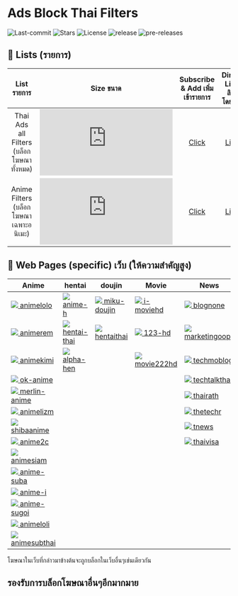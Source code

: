 # Ads Block Thai Filters
![Last-commit](https://img.shields.io/github/last-commit/F1rstStr0ke/AdBlock-Thai-Filters?style=flat-square)
![Stars](https://img.shields.io/github/stars/F1rstStr0ke/AdBlock-Thai-Filters?style=flat-square)
![License](https://img.shields.io/github/license/F1rstStr0ke/AdBlock-Thai-Filters?style=flat-square)
![release](https://img.shields.io/github/v/release/F1rstStr0ke/AdBlock-Thai-Filters?style=flat-square)
![pre-releases](https://img.shields.io/github/v/release/F1rstStr0ke/AdBlock-Thai-Filters?include_prereleases&label=pre-releases&style=flat-square)

## :page_facing_up: Lists (รายการ)
List รายการ | Size ขนาด | Subscribe & Add เพิ่มเข้ารายการ | Direct Link ลิงก์โดยตรง | tag แท็ก
|:---------:|:-------:|:-------:|:--------:|:---------:|
Thai Ads all Filters (บล็อกโฆษณาทั้งหมด) | ![][Filter Size_all] | [Click][Filter Subscribe_all] | [Link][Direct_all] | ![][tag_all]
Anime Filters (บล็อกโฆษณาเฉพาะอนิเมะ) | ![][Filter Size_Anime] | [Click][Filter Subscribe_Anime] | [Link][Direct_Anime] |

[Filter Subscribe_all]: https://subscribe.adblockplus.org/?location=https://raw.githubusercontent.com/F1rstStr0ke/adblock-thai-filters/master/filters.txt&title=AdsBlockThaiFilters
[Direct_all]: https://raw.githubusercontent.com/F1rstStr0ke/AdBlock-Thai-Filters/master/filters.txt
[Filter Size_all]: https://img.shields.io/github/size/F1rstStr0ke/AdBlock-Thai-Filters/filters.txt?style=flat-square
[Tag_all]: https://img.shields.io/github/v/tag/F1rstStr0ke/AdBlock-Thai-Filters?label=%20Patch&style=for-the-badge

[Filter Subscribe_Anime]: https://subscribe.adblockplus.org/?location=https://raw.githubusercontent.com/F1rstStr0ke/adblock-thai-filters/master/anime.txt&title=AdsBlockThaiAnimeFilters
[Direct_Anime]: https://raw.githubusercontent.com/F1rstStr0ke/AdBlock-Thai-Filters/master/anime.txt
[Filter Size_Anime]: https://img.shields.io/github/size/F1rstStr0ke/AdBlock-Thai-Filters/anime.txt?style=flat-square
[Tag_Anime]: https://img.shields.io/github/v/tag/F1rstStr0ke/AdBlock-Thai-Filters?label=%20Patch&style=for-the-badge

## :page_facing_up: Web Pages (specific)  เว็บ (ให้ความสําคัญสูง)
<!--pages-->
  <table>
    <thead>
      <tr>
        <th>Anime</th>
        <th>hentai</th>
        <th>doujin</th>
        <th>Movie</th>
        <th>News</th>
      </tr>
    </thead>
    <tbody>
      <tr>
                <td><a href="https://animelolo.com"><img src="https://www.google.com/s2/favicons?domain=https://animelolo.com"> animelolo</a></td>
                <td><a href="https://anime-h.com"><img src="https://www.google.com/s2/favicons?domain=https://anime-h.com"> anime-h</a></td>
                <td><a href="https://miku-doujin.com"><img src="https://www.google.com/s2/favicons?domain=https://miku-doujin.com"> miku-doujin</a></td>
                <td><a href="https://i-moviehd.com"><img src="https://www.google.com/s2/favicons?domain=https://i-moviehd.com"> i-moviehd</a></td>
                <td><a href="https://blognone.com"><img src="https://www.google.com/s2/favicons?domain=https://blognone.com"> blognone</a></td>
              </tr><tr>
                <td><a href="https://www.animerem.com"><img src="https://www.google.com/s2/favicons?domain=https://www.animerem.com"> animerem</a></td>
                <td><a href="https://hentai-thai.com"><img src="https://www.google.com/s2/favicons?domain=https://hentai-thai.com"> hentai-thai</a></td>
                <td><a href="https://hentaithai.com/"><img src="https://www.google.com/s2/favicons?domain=https://hentaithai.com/"> hentaithai</a></td>
                <td><a href="https://123-hd.com"><img src="https://www.google.com/s2/favicons?domain=https://123-hd.com"> 123-hd</a></td>
                <td><a href="https://marketingoops.com"><img src="https://www.google.com/s2/favicons?domain=https://marketingoops.com"> marketingoops</a></td>
              </tr><tr>
                <td><a href="https://animekimi.com"><img src="https://www.google.com/s2/favicons?domain=https://animekimi.com"> animekimi</a></td>
                <td><a href="https://www.alpha-hen.com"><img src="https://www.google.com/s2/favicons?domain=https://www.alpha-hen.com"> alpha-hen</a></td>
                <td></td>
                <td><a href="https://movie222hd.com"><img src="https://www.google.com/s2/favicons?domain=https://movie222hd.com"> movie222hd</a></td>
                <td><a href="https://techmoblog.com"><img src="https://www.google.com/s2/favicons?domain=https://techmoblog.com"> techmoblog</a></td>
              </tr><tr>
                <td><a href="https://ok-anime.com"><img src="https://www.google.com/s2/favicons?domain=https://ok-anime.com"> ok-anime</a></td>
                <td></td>
                <td></td>
                <td></td>
                <td><a href="https://techtalkthai.com"><img src="https://www.google.com/s2/favicons?domain=https://techtalkthai.com"> techtalkthai</a></td>
              </tr><tr>
                <td><a href="https://merlin-anime.com"><img src="https://www.google.com/s2/favicons?domain=https://merlin-anime.com"> merlin-anime</a></td>
                <td></td>
                <td></td>
                <td></td>
                <td><a href="https://thairath.co.th"><img src="https://www.google.com/s2/favicons?domain=https://thairath.co.th"> thairath</a></td>
              </tr><tr>
                <td><a href="https://www.animelizm.com"><img src="https://www.google.com/s2/favicons?domain=https://www.animelizm.com"> animelizm</a></td>
                <td></td>
                <td></td>
                <td></td>
                <td><a href="https://thetechr.com"><img src="https://www.google.com/s2/favicons?domain=https://thetechr.com"> thetechr</a></td>
              </tr><tr>
                <td><a href="https://www.shibaanime.com"><img src="https://www.google.com/s2/favicons?domain=https://www.shibaanime.com"> shibaanime</a></td>
                <td></td>
                <td></td>
                <td></td>
                <td><a href="https://tnews.co.th"><img src="https://www.google.com/s2/favicons?domain=https://tnews.co.th"> tnews</a></td>
              </tr><tr>
                <td><a href="https://anime2c.com"><img src="https://www.google.com/s2/favicons?domain=https://anime2c.com"> anime2c</a></td>
                <td></td>
                <td></td>
                <td></td>
                <td><a href="https://thaivisa.com"><img src="https://www.google.com/s2/favicons?domain=https://thaivisa.com"> thaivisa</a></td>
              </tr><tr>
                <td><a href="https://www.animesiam.com"><img src="https://www.google.com/s2/favicons?domain=https://www.animesiam.com"> animesiam</a></td>
                <td></td>
                <td></td>
                <td></td>
                <td></td>
              </tr><tr>
                <td><a href="https://www.anime-suba.com"><img src="https://www.google.com/s2/favicons?domain=https://www.anime-suba.com"> anime-suba</a></td>
                <td></td>
                <td></td>
                <td></td>
                <td></td>
              </tr><tr>
                <td><a href="https://anime-i.com"><img src="https://www.google.com/s2/favicons?domain=https://anime-i.com"> anime-i</a></td>
                <td></td>
                <td></td>
                <td></td>
                <td></td>
              </tr><tr>
                <td><a href="https://anime-sugoi.com"><img src="https://www.google.com/s2/favicons?domain=https://anime-sugoi.com"> anime-sugoi</a></td>
                <td></td>
                <td></td>
                <td></td>
                <td></td>
              </tr><tr>
                <td><a href="https://animeloli.com"><img src="https://www.google.com/s2/favicons?domain=https://animeloli.com"> animeloli</a></td>
                <td></td>
                <td></td>
                <td></td>
                <td></td>
              </tr><tr>
                <td><a href="https://animesubthai.tv"><img src="https://www.google.com/s2/favicons?domain=https://animesubthai.tv"> animesubthai</a></td>
                <td></td>
                <td></td>
                <td></td>
                <td></td>
              </tr>
    </tbody>
  </table>
  <!--/pages-->
โฆษณาในเว็บที่กล่าวมาข้างต้นจะถูกบล็อกในเว็บอื่นๆเช่นเดียวกัน

## รองรับการบล็อกโฆษณาอื่นๆอีกมากมาย
